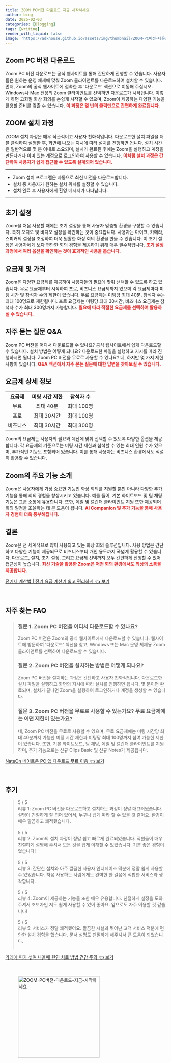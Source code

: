 ```yaml
---
title: ZOOM PC버전 다운로드 지금 시작하세요
author: bing
date: 2025-02-03
categories: [Blogging]
tags: [writing]
render_with_liquid: false
image: 'https://adkhouse.github.io/assets/img/thumbnail/ZOOM-PC버전-다운로드-지금-시작하세요.webp'
---
```



<h2 id='Zoom_PCVERSION_다운로드'>Zoom PC 버전 다운로드</h2>

<p>Zoom PC 버전 다운로드는 공식 웹사이트를 통해 간단하게 진행할 수 있습니다. 사용자들은 원하는 운영 체제에 맞춰 Zoom 클라이언트를 다운로드하여 설치할 수 있습니다. 먼저, Zoom의 공식 웹사이트에 접속한 후 '다운로드' 섹션으로 이동해 주십시오. Windows나 Mac 전용의 Zoom 클라이언트를 선택하면 다운로드가 시작됩니다. 이렇게 하면 고화질 화상 회의를 손쉽게 시작할 수 있으며, Zoom이 제공하는 다양한 기능을 활용할 준비를 갖출 수 있습니다. <b><span style="color: #ee2323;">이 과정은 몇 번의 클릭만으로 간편하게 완료됩니다.</span></b></p>

<h2 id='Zoom_설치_과정'>ZOOM 설치 과정</h2>

<p>ZOOM 설치 과정은 매우 직관적이고 사용자 친화적입니다. 다운로드한 설치 파일을 더블 클릭하여 실행한 후, 화면에 나오는 지시에 따라 설치를 진행하면 됩니다. 설치 시간은 일반적으로 몇 분 이내로 소요되며, 설치가 완료된 후에는 Zoom을 실행하고 계정을 만든다거나 이미 있는 계정으로 로그인하여 사용할 수 있습니다. <b><span style="color: #ee2323;">이처럼 설치 과정은 간단하여 사용자가 쉽게 접근할 수 있도록 설계되어 있습니다.</span></b></p>

<hr />

<ul>
    <li>Zoom 설치 프로그램은 자동으로 최신 버전을 다운로드합니다.</li>
    <li>설치 중 사용자가 원하는 설치 위치를 설정할 수 있습니다.</li>
    <li>설치 완료 후 사용자에게 환영 메시지가 나타납니다.</li>
</ul>

<hr />

<h2 id='Zoom_초기_설정'>초기 설정</h2>

<p>Zoom을 처음 사용할 때에는 초기 설정을 통해 사용자 맞춤형 환경을 구성할 수 있습니다. 특히 오디오 및 비디오 설정을 확인하는 것이 중요합니다. 사용자는 마이크, 카메라, 스피커의 설정을 조정하여 더욱 원활한 화상 회의 환경을 만들 수 있습니다. 이 초기 설정은 사용자에게 보다 편안한 회의 경험을 제공하기 위해 매우 필수적입니다. <b><span style="color: #ee2323;">초기 설정 과정에서 여러 옵션을 확인하는 것이 효과적인 사용을 돕습니다.</span></b></p>

<h2 id='Zoom_요금제_및_가격'>요금제 및 가격</h2>

<p>Zoom은 다양한 요금제를 제공하여 사용자들의 필요에 맞춰 선택할 수 있도록 하고 있습니다. 무료 요금제부터 시작하여 프로, 비즈니스 요금제까지 있으며 각 요금제마다 미팅 시간 및 참석자 수의 제한이 있습니다. 무료 요금제는 미팅당 최대 40분, 참석자 수는 최대 100명으로 제한됩니다. 프로 요금제는 미팅당 최대 30시간, 비즈니스 요금제는 참석자 수가 최대 300명까지 가능합니다. <b><span style="color: #ee2323;">필요에 따라 적절한 요금제를 선택하여 활용하실 수 있습니다.</span></b></p>

<h2 id='Zoom_자주_묻는_질문'>자주 묻는 질문 Q&A</h2>

<p>Zoom PC 버전을 어디서 다운로드할 수 있나요? 공식 웹사이트에서 쉽게 다운로드할 수 있습니다. 설치 방법은 어떻게 되나요? 다운로드한 파일을 실행하고 지시를 따라 진행하시면 됩니다. Zoom PC 버전을 무료로 사용할 수 있나요? 네, 하지만 몇 가지 제한사항이 있습니다. <b><span style="color: #ee2323;">Q&A 섹션에서 자주 묻는 질문에 대한 답변을 찾아보실 수 있습니다.</span></b></p>

<h2 id='Zoom_요금제_상세'>요금제 상세 정보</h2>

<table>
    <tr>
        <td style="text-align: center; height: 17px;"><b>요금제</b></td>
        <td style="text-align: center; height: 17px;"><b>미팅 시간 제한</b></td>
        <td style="text-align: center; height: 17px;"><b>참석자 수</b></td>
    </tr>
    <tr>
        <td style="text-align: center; height: 17px;">무료</td>
        <td style="text-align: center; height: 17px;">최대 40분</td>
        <td style="text-align: center; height: 17px;">최대 100명</td>
    </tr>
    <tr>
        <td style="text-align: center; height: 17px;">프로</td>
        <td style="text-align: center; height: 17px;">최대 30시간</td>
        <td style="text-align: center; height: 17px;">최대 100명</td>
    </tr>
    <tr>
        <td style="text-align: center; height: 17px;">비즈니스</td>
        <td style="text-align: center; height: 17px;">최대 30시간</td>
        <td style="text-align: center; height: 17px;">최대 300명</td>
    </tr>
</table>

<p>Zoom의 요금제는 사용자의 필요와 예산에 맞춰 선택할 수 있도록 다양한 옵션을 제공합니다. 각 요금제의 기준으로는 미팅 시간 제한과 참석할 수 있는 최대 인원 수가 있으며, 추가적인 기능도 포함되어 있습니다. 이를 통해 사용자는 비즈니스 환경에서도 적절히 활용할 수 있습니다.</p>

<h2 id='Zoom_기능_소개'>Zoom의 주요 기능 소개</h2>

<p>Zoom은 사용자에게 가장 중요한 기능인 화상 회의를 지원할 뿐만 아니라 다양한 추가 기능을 통해 회의 경험을 향상시키고 있습니다. 예를 들어, 기본 화이트보드 및 팀 채팅 기능은 그룹 소통에 유용합니다. 또한, 메일 및 캘린더 클라이언트 지원 또한 제공되어 회의 일정을 조율하는 데 큰 도움이 됩니다. <b><span style="color: #ee2323;">AI Companion 및 추가 기능을 통해 사용자 경험이 더욱 풍부해집니다.</span></b></p>

<h2 id='Zoom_결론'>결론</h2>

<p>Zoom은 전 세계적으로 많이 사용되고 있는 화상 회의 솔루션입니다. 사용 방법은 간단하고 다양한 기능이 제공되므로 비즈니스부터 개인 용도까지 폭넓게 활용할 수 있습니다. 다운로드, 설치, 초기 설정, 그리고 요금제 선택까지 모두 간편하게 진행할 수 있어 접근성이 높습니다. <b><span style="color: #ee2323;">최신 기술을 활용한 Zoom은 어떤 회의 환경에서도 최상의 소통을 제공합니다.</span></b></p>


<p><a class="click-button" title="전기세 계산법 | 전기 요금 계산기 쉽고 편리하게" href="https://adkhouse.github.io/posts/%EC%A0%84%EA%B8%B0%EC%84%B8-%EA%B3%84%EC%82%B0%EB%B2%95-%EC%A0%84%EA%B8%B0-%EC%9A%94%EA%B8%88-%EA%B3%84%EC%82%B0%EA%B8%B0-%EC%89%BD%EA%B3%A0-%ED%8E%B8%EB%A6%AC%ED%95%98%EA%B2%8C/" rel="dofollow">전기세 계산법 | 전기 요금 계산기 쉽고 편리하게 👈 보기</a></p><br>
<h2 id='자주_찾는_FAQ'>자주 찾는 FAQ</h2>
<div itemscope="" itemtype="https://schema.org/FAQPage"> 
<blockquote> 
<div itemscope="" itemprop="mainEntity" itemtype="https://schema.org/Question"> 
<h3 itemprop="name">질문 1. Zoom PC 버전을 어디서 다운로드할 수 있나요?</h3> 
<div itemscope="" itemprop="acceptedAnswer" itemtype="https://schema.org/Answer"> 
<span itemprop="text"> 
<p>Zoom PC 버전은 Zoom의 공식 웹사이트에서 다운로드할 수 있습니다. 웹사이트에 방문하여 '다운로드' 섹션을 찾고, Windows 또는 Mac 운영 체제용 Zoom 클라이언트를 선택하여 다운로드할 수 있습니다.</p> 
</span> 
</div> 
</div> 

<div itemscope="" itemprop="mainEntity" itemtype="https://schema.org/Question"> 
<h3 itemprop="name">질문 2. Zoom PC 버전을 설치하는 방법은 어떻게 되나요?</h3> 
<div itemscope="" itemprop="acceptedAnswer" itemtype="https://schema.org/Answer"> 
<span itemprop="text"> 
<p>Zoom PC 버전을 설치하는 과정은 간단하고 사용자 친화적입니다. 다운로드한 설치 파일을 실행하고 화면의 지시에 따라 설치를 진행하면 됩니다. 몇 분이면 완료되며, 설치가 끝나면 Zoom을 실행하여 로그인하거나 계정을 생성할 수 있습니다.</p> 
</span> 
</div> 
</div> 

<div itemscope="" itemprop="mainEntity" itemtype="https://schema.org/Question"> 
<h3 itemprop="name">질문 3. Zoom PC 버전을 무료로 사용할 수 있는가요? 무료 요금제에는 어떤 제한이 있는가요?</h3> 
<div itemscope="" itemprop="acceptedAnswer" itemtype="https://schema.org/Answer"> 
<span itemprop="text"> 
<p>네, Zoom PC 버전을 무료로 사용할 수 있으며, 무료 요금제에는 미팅 시간당 최대 40분까지 가능한 미팅 시간 제한과 미팅당 최대 100명까지 참여 가능한 제한이 있습니다. 또한, 기본 화이트보드, 팀 채팅, 메일 및 캘린더 클라이언트를 지원하며, 추가 기능으로는 신규 Clips Basic 및 신규 Notes가 제공됩니다.</p> 
</span> 
</div> 
</div> 

</blockquote> 
</div>
<p><a class="click-button" title="NateOn 네이트온 PC 앱 다운로드 무료 이용" href="https://adkhouse.github.io/posts/NateOn-%EB%84%A4%EC%9D%B4%ED%8A%B8%EC%98%A8-PC-%EC%95%B1-%EB%8B%A4%EC%9A%B4%EB%A1%9C%EB%93%9C-%EB%AC%B4%EB%A3%8C-%EC%9D%B4%EC%9A%A9/" rel="dofollow">NateOn 네이트온 PC 앱 다운로드 무료 이용 👈 보기</a></p><br>
<h2 id='후기'>후기</h2>
<div itemscope itemtype="https://schema.org/Product">
  <blockquote>
  <div itemprop="review" itemscope itemtype="https://schema.org/Review">
      <div itemprop="reviewRating" itemscope itemtype="https://schema.org/Rating"> <span itemprop="ratingValue">5</span> / <span itemprop="bestRating">5</span> </div>
      <span itemprop="reviewBody">리뷰 1: Zoom PC 버전을 다운로드하고 설치하는 과정이 정말 매끄러웠습니다. 설명이 친절하게 잘 되어 있어서, 누구나 쉽게 따라 할 수 있을 것 같아요. 환경이 매우 깔끔하고 쾌적했습니다.</span>
  </div>
  <br>
  <div itemprop="review" itemscope itemtype="https://schema.org/Review">
      <div itemprop="reviewRating" itemscope itemtype="https://schema.org/Rating"> <span itemprop="ratingValue">5</span> / <span itemprop="bestRating">5</span> </div>
      <span itemprop="reviewBody">리뷰 2: Zoom의 설치 과정이 정말 쉽고 빠르게 완료되었습니다. 직원들이 매우 친절하게 설명해 주셔서 모든 것을 쉽게 이해할 수 있었습니다. 기분 좋은 경험이었습니다!</span>
  </div>
  <br>
  <div itemprop="review" itemscope itemtype="https://schema.org/Review">
      <div itemprop="reviewRating" itemscope itemtype="https://schema.org/Rating"> <span itemprop="ratingValue">5</span> / <span itemprop="bestRating">5</span> </div>
      <span itemprop="reviewBody">리뷰 3: 간단한 설치와 아주 깔끔한 사용자 인터페이스 덕분에 정말 쉽게 사용할 수 있었습니다. 처음 사용하는 사람에게도 완벽한 한 걸음에 적합한 서비스라 생각합니다.</span>
  </div>
  <br>
  <div itemprop="review" itemscope itemtype="https://schema.org/Review">
      <div itemprop="reviewRating" itemscope itemtype="https://schema.org/Rating"> <span itemprop="ratingValue">5</span> / <span itemprop="bestRating">5</span> </div>
      <span itemprop="reviewBody">리뷰 4: Zoom이 제공하는 기능들 또한 매우 유용합니다. 친절하게 설정을 도와주셔서 초보자인 저도 쉽게 사용할 수 있어 좋아요. 앞으로도 자주 이용할 것 같습니다!</span>
  </div>
  <br>
  <div itemprop="review" itemscope itemtype="https://schema.org/Review">
      <div itemprop="reviewRating" itemscope itemtype="https://schema.org/Rating"> <span itemprop="ratingValue">5</span> / <span itemprop="bestRating">5</span> </div>
      <span itemprop="reviewBody">리뷰 5: 서비스가 정말 쾌적했어요. 깔끔한 시설과 뛰어난 고객 서비스 덕분에 편안한 설치 경험을 했습니다. 문서 설명도 친절하게 해주셔서 큰 도움이 되었습니다.</span>
  </div>
  <br>
  </blockquote>
</div>
<p><a class="click-button" title="가래에 피가 섞여 나올때 원인 치료 방법 건강 주의" href="https://adkhouse.github.io/posts/%EA%B0%80%EB%9E%98%EC%97%90-%ED%94%BC%EA%B0%80-%EC%84%9E%EC%97%AC-%EB%82%98%EC%98%AC%EB%95%8C-%EC%9B%90%EC%9D%B8-%EC%B9%98%EB%A3%8C-%EB%B0%A9%EB%B2%95-%EA%B1%B4%EA%B0%95-%EC%A3%BC%EC%9D%98/" rel="dofollow">가래에 피가 섞여 나올때 원인 치료 방법 건강 주의 👈 보기</a></p><br>
<figure class="image"><img src="https://adkhouse.github.io/assets/img/thumbnail/ZOOM-PC버전-다운로드-지금-시작하세요.webp" alt="ZOOM-PC버전-다운로드-지금-시작하세요" width="256" height="256"></figure>